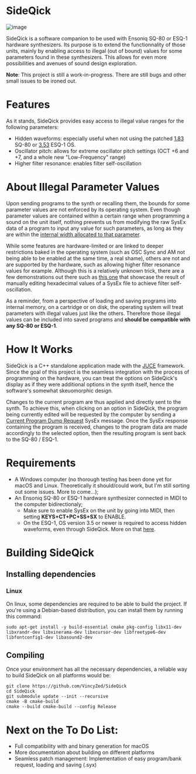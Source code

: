  # SideQick

 ![image](https://github.com/user-attachments/assets/476f15c1-da74-4278-9f33-3f358d8b89bc)


SideQick is a software companion to be used with Ensoniq SQ-80 or ESQ-1 hardware synthesizers. Its purpose is to extend the functionnality of those units, mainly by enabling access to illegal (out of bound) values for some parameters found in these synthesizers. This allows for even more possibilities and avenues of sound design exploration.

**Note**: This project is still a work-in-progress. There are still bugs and other small issues to be ironed out.

# Features

As it stands, SideQick provides easy access to illegal value ranges for the following parameters:
- Hidden waveforms: especially useful when not using the patched [1.83](http://www.buchty.net/~buchty/sq80/customize.html) SQ-80 or [3.53](http://www.buchty.net/~buchty/esq1/customize.html) ESQ-1 OS.
- Oscillator pitch: allows for extreme oscillator pitch settings (OCT +6 and +7, and a whole new "Low-Frequency" range)
- Higher filter resonance: enables filter self-oscillation


# About Illegal Parameter Values

Upon sending programs to the synth or recalling them, the bounds for some parameter values are not enforced by its operating system. Even though parameter values are contained within a certain range when programming a sound on the unit itself, nothing prevents us from modifying the raw SysEx data of a program to input any value for such parameters, as long as they are within the [internal width allocated to that parameter](http://www.buchty.net/ensoniq/files/manuals/SQ80.pdf#page=214).

While some features are hardware-limited or are linked to deeper restrictions baked in the operating system (such as OSC Sync and AM not being able to be enabled at the same time, a real shame), others are not and are supported by the hardware, such as allowing higher filter resonance values for example.
Although this is a relatively unknown trick, there are a few demonstrations out there such as [this one](https://www.youtube.com/watch?v=Usa-v3nnpAU) that showcase the result of manually editing hexadecimal values of a SysEx file to achieve filter self-oscillation.

As a reminder, from a perspective of loading and saving programs into internal memory, on a cartridge or on disk, the operating system will treat parameters with illegal values just like the others. Therefore those illegal values can be included into saved programs and **should be compatible with any SQ-80 or ESQ-1**.


# How It Works

SideQick is a C++ standalone application made with the [JUCE](https://juce.com/) framework. Since the goal of this project is the seamless integration with the process of programming on the hardware, you can treat the options on SideQick's display as if they were additional options in the synth itself, hence the software's somewhat skeuomorphic design.

Changes to the current program are thus applied and directly sent to the synth. To achieve this, when clicking on an option in SideQick, the program being currently edited will be requested by the computer by sending a [Current Program Dump Request](http://www.buchty.net/ensoniq/files/manuals/SQ80.pdf#page=204) SysEx message. Once the SysEx response containing the program is received, changes to the program data are made accordingly to the selected option, then the resulting program is sent back to the SQ-80 / ESQ-1.


# Requirements
- A Windows computer (no thorough testing has been done yet for macOS and Linux. Theoretically it should/could work, but I'm still sorting out some issues. More to come...);
- An Ensoniq SQ-80 or ESQ-1 hardware synthesizer connected in MIDI to the computer bidirectionaly;
    - Make sure to enable SysEx on the unit by going into MIDI, then setting **KEYS+CT+PC+SS+SX** to ENABLE.
    - On the ESQ-1, OS version 3.5 or newer is required to access hidden waveforms, even through SideQick. More on that [here](http://buchty.net/ensoniq/hidden-wave.html).

# Building SideQick

## Installing dependencies

### Linux
On linux, some dependencies are required to be able to build the project. If you're using a Debian-based distribution, you can install them by running this command:

```
sudo apt-get install -y build-essential cmake pkg-config libx11-dev libxrandr-dev libxinerama-dev libxcursor-dev libfreetype6-dev libfontconfig1-dev libasound2-dev
```

## Compiling
Once your environment has all the necessary dependencies, a reliable way to build SideQick on all platforms would be:

```
git clone https://github.com/VincyZed/SideQick
cd SideQick
git submodule update --init --recursive
cmake -B cmake-build
cmake --build cmake-build --config Release
```

# Next on the To Do List:
- Full compatibility with and binary generation for macOS
- More documentation about building on different platforms
- Seamless patch management: Implementation of easy program/bank request, loading and saving (.syx)
